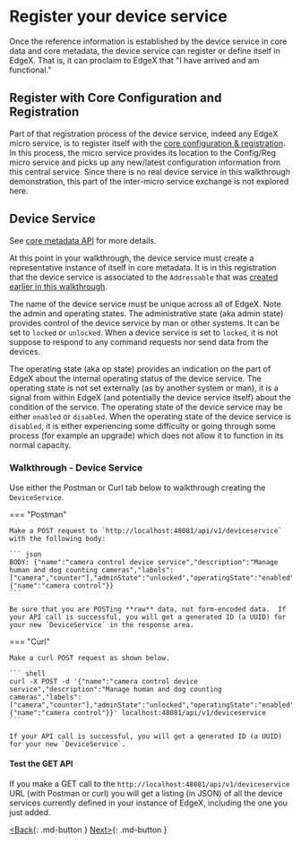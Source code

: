 # Register your device service

Once the reference information is established by the device service in
core data and core metadata, the device service can register or define
itself in EdgeX. That is, it can proclaim to EdgeX that "I have arrived
and am functional."

## Register with Core Configuration and Registration

Part of that registration process of the device service, indeed any
EdgeX micro service, is to register itself with the [core configuration &
registration](../microservices/configuration/Ch-Configuration.md). In this process, the micro service provides its location
to the Config/Reg micro service and picks up any new/latest
configuration information from this central service. Since there is no
real device service in this walkthrough demonstration, this part of the inter-micro
service exchange is not explored here.

## Device Service

See [core metadata API](https://app.swaggerhub.com/apis-docs/EdgeXFoundry1/core-metadata/1.2.0) for more details.

At this point in your walkthrough, the device service must create a representative instance of itself in core
metadata. It is in this registration that the device service is
associated to the `Addressable` that was [created earlier in this walkthrough](./Ch-WalkthroughData.md#walk-through-addressables). 

The name of the device service must be unique across all of EdgeX. Note
the admin and operating states. The administrative state (aka admin
state) provides control of the device service by man or other systems.
It can be set to `locked` or `unlocked`. When a device service is set to
`locked`, it is not suppose to respond to any command requests nor send
data from the devices. 

The operating state (aka op state) provides an
indication on the part of EdgeX about the internal operating status of
the device service. The operating state is not set externally (as by
another system or man), it is a signal from within EdgeX (and
potentially the device service itself) about the condition of the
service. The operating state of the device service may be either `enabled`
or `disabled`. When the operating state of the device service is `disabled`,
it is either experiencing some difficulty or going through some process
(for example an upgrade) which does not allow it to function in its
normal capacity.

### Walkthrough - Device Service

Use either the Postman or Curl tab below to walkthrough creating the `DeviceService`.

=== "Postman"

    Make a POST request to `http://localhost:48081/api/v1/deviceservice` with the following body:

    ``` json
    BODY: {"name":"camera control device service","description":"Manage human and dog counting cameras","labels":["camera","counter"],"adminState":"unlocked","operatingState":"enabled","addressable":  
    {"name":"camera control"}}
    ```

    Be sure that you are POSTing **raw** data, not form-encoded data.  If your API call is successful, you will get a generated ID (a UUID) for your new `DeviceService` in the response area.

=== "Curl"

    Make a curl POST request as shown below.

    ``` shell
    curl -X POST -d '{"name":"camera control device service","description":"Manage human and dog counting cameras","labels":["camera","counter"],"adminState":"unlocked","operatingState":"enabled","addressable": {"name":"camera control"}}' localhost:48081/api/v1/deviceservice
    ```

    If your API call is successful, you will get a generated ID (a UUID) for your new `DeviceService`.

#### Test the GET API
If you make a GET call to the `http://localhost:48081/api/v1/deviceservice` URL (with Postman or curl) you will get a listing (in JSON) of all the device services currently defined
in your instance of EdgeX, including the one you just added.

[<Back](Ch-WalkthroughDeviceProfile.md){: .md-button } [Next>](Ch-WalkthroughProvision.md){: .md-button }
